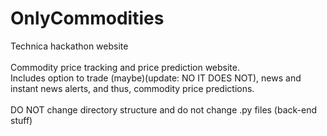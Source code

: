 # OnlyCommodities
Technica hackathon website <br><br>
Commodity price tracking and price prediction website.<br> 
Includes option to trade (maybe)(update: NO IT DOES NOT), news and instant news alerts, and thus, commodity price predictions.<br><br> 
DO NOT change directory structure and do not change .py files (back-end stuff)

